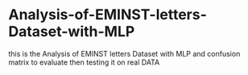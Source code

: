 # Analysis-of-EMINST-letters-Dataset-with-MLP
this is the Analysis of EMINST letters Dataset with MLP and confusion matrix to evaluate  then testing it on real DATA
